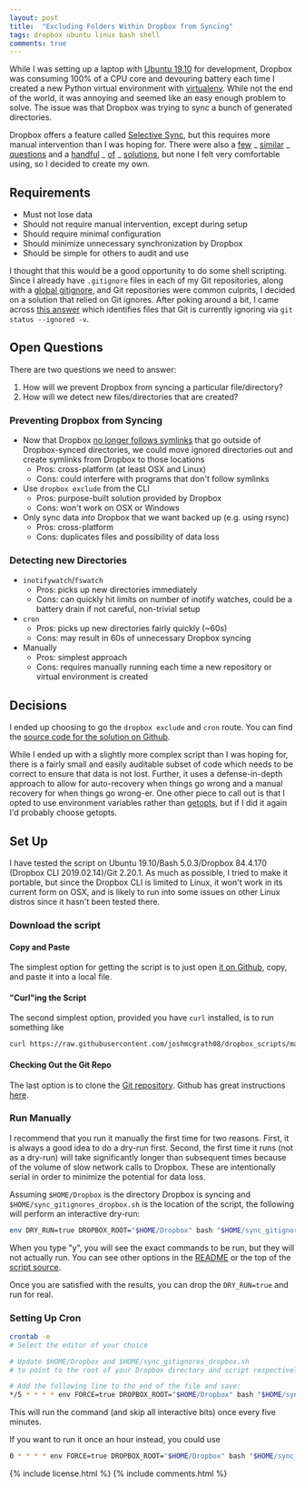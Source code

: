 ```yaml
---
layout: post
title:  "Excluding Folders Within Dropbox from Syncing"
tags: dropbox ubuntu linux bash shell
comments: true
---
```


While I was setting up a laptop with [Ubuntu 19.10](http://releases.ubuntu.com/19.10/) for development, Dropbox was consuming 100% of a CPU core and devouring battery each time I created a new Python virtual environment with [virtualenv](https://packaging.python.org/guides/installing-using-pip-and-virtual-environments/). While not the end of the world, it was annoying and seemed like an easy enough problem to solve. The issue was that Dropbox was trying to sync a bunch of generated directories.

Dropbox offers a feature called [Selective Sync](https://help.dropbox.com/installs-integrations/sync-uploads/selective-sync-overview), but this requires more manual intervention than I was hoping for. There were also a [few](https://superuser.com/questions/853236/how-to-make-dropbox-ignore-specific-folders-in-the-sync) _  [similar](https://www.dropboxforum.com/t5/Dropbox/Ignore-folder-without-selective-sync/idi-p/5926) _  [questions](https://medium.com/@sherwino/how-do-you-ignore-specific-folders-like-node-modules-recursively-on-dropbox-c74ba9f2abce) and a [handful](https://arshaw.com/exclude-node-modules-dropbox-google-drive) _ 
[of](https://gist.github.com/idleberg/6c8a563e248103baaa20) _  [solutions](https://peter.grman.at/ignore-node_modules-in-dropbox/), but none I felt very comfortable using, so I decided to create my own.

## Requirements

- Must not lose data
- Should not require manual intervention, except during setup
- Should require minimal configuration
- Should minimize unnecessary synchronization by Dropbox
- Should be simple for others to audit and use

I thought that this would be a good opportunity to do some shell scripting. Since I already have `.gitignore` files in each of my Git repositories, along with a [global gitignore](https://help.github.com/en/github/using-git/ignoring-files#create-a-global-gitignore), and Git repositories were common culprits, I decided on a solution that relied on Git ignores. After poking around a bit, I came across [this answer](https://stackoverflow.com/a/467053) which identifies files that Git is currently ignoring via `git status --ignored -v`.

## Open Questions

There are two questions we need to answer:
1. How will we prevent Dropbox from syncing a particular file/directory?
2. How will we detect new files/directories that are created?

### Preventing Dropbox from Syncing
- Now that Dropbox [no longer follows symlinks](https://help.dropbox.com/installs-integrations/sync-uploads/symlinks) that go outside of Dropbox-synced directories, we could move ignored directories out and create symlinks from Dropbox to those locations
    + Pros: cross-platform (at least OSX and Linux)
    + Cons: could interfere with programs that don't follow symlinks
- Use `dropbox exclude` from the CLI
    + Pros: purpose-built solution provided by Dropbox
    + Cons: won't work on OSX or Windows
- Only sync data *into* Dropbox that we want backed up (e.g. using rsync)
    + Pros: cross-platform
    + Cons: duplicates files and possibility of data loss

### Detecting new Directories
- `inotifywatch`/`fswatch`
    + Pros: picks up new directories immediately
    + Cons: can quickly hit limits on number of inotify watches, could be a battery drain if not careful, non-trivial setup
- `cron`
    + Pros: picks up new directories fairly quickly (~60s)
    + Cons: may result in 60s of unnecessary Dropbox syncing
- Manually
    + Pros: simplest approach
    + Cons: requires manually running each time a new repository or virtual environment is created
    
## Decisions

I ended up choosing to go the `dropbox exclude` and `cron` route. You can find the [source code for the solution on Github](https://github.com/joshmcgrath08/dropbox_scripts/blob/master/sync_gitignores_dropbox.sh).

While I ended up with a slightly more complex script than I was hoping for, there is a fairly small and easily auditable subset of code which needs to be correct to ensure that data is not lost. Further, it uses a defense-in-depth approach to allow for auto-recovery when things go wrong and a manual recovery for when things go wrong-er. One other piece to call out is that I opted to use environment variables rather than [getopts](https://www.tldp.org/LDP/abs/html/internal.html), but if I did it again I'd probably choose getopts.

## Set Up

I have tested the script on Ubuntu 19.10/Bash 5.0.3/Dropbox 84.4.170 (Dropbox CLI 2019.02.14)/Git 2.20.1. As much as possible, I tried to make it portable, but since the Dropbox CLI is limited to Linux, it won't work in its current form on OSX, and is likely to run into some issues on other Linux distros since it hasn't been tested there.

### Download the script

#### Copy and Paste
The simplest option for getting the script is to just open [it on Github](https://github.com/joshmcgrath08/dropbox_scripts/blob/master/sync_gitignores_dropbox.sh), copy, and paste it into a local file.

#### "Curl"ing the Script
The second simplest option, provided you have `curl` installed, is to run something like

```sh
curl https://raw.githubusercontent.com/joshmcgrath08/dropbox_scripts/master/sync_gitignores_dropbox.sh > "$HOME/sync_gitignores_dropbox.sh"
```

#### Checking Out the Git Repo
The last option is to clone the [Git repository](https://github.com/joshmcgrath08/dropbox_scripts). Github has great instructions [here](https://help.github.com/en/github/creating-cloning-and-archiving-repositories/cloning-a-repository).

### Run Manually
I recommend that you run it manually the first time for two reasons. First, it is always a good idea to do a dry-run first. Second, the first time it runs (not as a dry-run) will take significantly longer than subsequent times because of the volume of slow network calls to Dropbox. These are intentionally serial in order to minimize the potential for data loss.

Assuming `$HOME/Dropbox` is the directory Dropbox is syncing and `$HOME/sync_gitignores_dropbox.sh` is the location of the script, the following will perform an interactive dry-run:

```sh
env DRY_RUN=true DROPBOX_ROOT="$HOME/Dropbox" bash "$HOME/sync_gitignores_dropbox.sh"
```

When you type "y", you will see the exact commands to be run, but they will not actually run. You can see other options in the [README](https://github.com/joshmcgrath08/dropbox_scripts/blob/master/README.md) or the top of the [script source](https://github.com/joshmcgrath08/dropbox_scripts/blob/master/sync_gitignores_dropbox.sh).

Once you are satisfied with the results, you can drop the `DRY_RUN=true` and run for real.

### Setting Up Cron
```sh
crontab -e
# Select the editor of your choice

# Update $HOME/Dropbox and $HOME/sync_gitignores_dropbox.sh
# to point to the root of your Dropbox directory and script respectively

# Add the following line to the end of the file and save:
*/5 * * * * env FORCE=true DROPBOX_ROOT="$HOME/Dropbox" bash "$HOME/sync_gitignores_dropbox.sh"
```

This will run the command (and skip all interactive bits) once every five minutes.

If you want to run it once an hour instead, you could use
```sh
0 * * * * env FORCE=true DROPBOX_ROOT="$HOME/Dropbox" bash "$HOME/sync_gitignores_dropbox.sh"
```

{% include license.html %}
{% include comments.html %}

